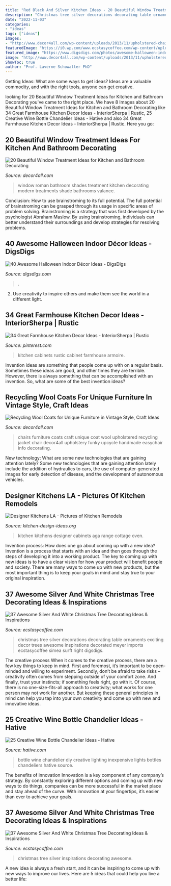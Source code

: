 ```yaml
---
title: "Red Black And Silver Kitchen Ideas - 20 Beautiful Window Treatment Ideas For Kitchen And Bathroom Decorating"
description: "Christmas tree silver decorations decorating table ornaments exciting decor trees awesome inspirations decorated meyer imports ecstasycoffee simea surft right digsdigs"
date: "2022-11-03"
categories:
- "ideas"
tags: ["ideas"]
images:
- "http://www.decor4all.com/wp-content/uploads/2013/11/upholstered-chairs-recycling-coats-craft-ideas-6.jpg"
featuredImage: "https://i0.wp.com/www.ecstasycoffee.com/wp-content/uploads/2016/10/Silver-and-White-Christmas-Tree.jpg"
featured_image: "https://www.digsdigs.com/photos/awesome-halloween-indoor-decor-ideas-22-554x788.jpg"
image: "http://www.decor4all.com/wp-content/uploads/2013/11/upholstered-chairs-recycling-coats-craft-ideas-6.jpg"
ShowToc: true
author: "Prof. Laverne Schowalter PhD"
---
```



Getting Ideas: What are some ways to get ideas?
Ideas are a valuable commodity, and with the right tools, anyone can get creative.

	

		
looking for 20 Beautiful Window Treatment Ideas for Kitchen and Bathroom Decorating you've came to the right place. We have 8 Images about 20 Beautiful Window Treatment Ideas for Kitchen and Bathroom Decorating like 34 Great Farmhouse Kitchen Decor Ideas - InteriorSherpa | Rustic, 25 Creative Wine Bottle Chandelier Ideas - Hative and also 34 Great Farmhouse Kitchen Decor Ideas - InteriorSherpa | Rustic. Here you go:
		
    
## 20 Beautiful Window Treatment Ideas For Kitchen And Bathroom Decorating

<img loading=lazy src="http://www.decor4all.com/wp-content/uploads/2015/07/roman-shades-window-treatment-ideas-for-bathroom-decorating-5.jpg" onerror="this.onerror=null;this.src='https://tse1.mm.bing.net/th?id=OIP.bTtp_Q1Iac8lUwfKZEmU0AHaLq&amp;pid=15.1';" alt="20 Beautiful Window Treatment Ideas for Kitchen and Bathroom Decorating">

_Source: decor4all.com_

>window roman bathroom shades treatment kitchen decorating modern treatments shade bathrooms valance. 

	

Conclusion: How to use brainstroming to its full potential.
The full potential of brainstroming can be grasped through its usage in specific areas of problem solving. Brainstroming is a strategy that was first developed by the psychologist Abraham Maslow. By using brainstroming, individuals can better understand their surroundings and develop strategies for resolving problems.

    
## 40 Awesome Halloween Indoor Décor Ideas - DigsDigs

<img loading=lazy src="https://www.digsdigs.com/photos/awesome-halloween-indoor-decor-ideas-22-554x788.jpg" onerror="this.onerror=null;this.src='https://tse3.mm.bing.net/th?id=OIP.5CbvNfYuqQPNWDu7Jw9BsAHaKi&amp;pid=15.1';" alt="40 Awesome Halloween Indoor Décor Ideas - DigsDigs">

_Source: digsdigs.com_

>. 

	

2. Use creativity to inspire others and make them see the world in a different light.

    
## 34 Great Farmhouse Kitchen Decor Ideas - InteriorSherpa | Rustic

<img loading=lazy src="https://i.pinimg.com/736x/84/17/09/841709dfaf2cf4bafdebe898c6bd369f.jpg" onerror="this.onerror=null;this.src='https://tse2.mm.bing.net/th?id=OIP.zbBEpUa05SrpE-RJcdYBYQHaJZ&amp;pid=15.1';" alt="34 Great Farmhouse Kitchen Decor Ideas - InteriorSherpa | Rustic">

_Source: pinterest.com_

>kitchen cabinets rustic cabinet farmhouse armoire. 

	

Invention ideas are something that people come up with on a regular basis. Sometimes these ideas are good, and other times they are terrible. However, there is always something that can be accomplished with an invention. So, what are some of the best invention ideas?

    
## Recycling Wool Coats For Unique Furniture In Vintage Style, Craft Ideas

<img loading=lazy src="http://www.decor4all.com/wp-content/uploads/2013/11/upholstered-chairs-recycling-coats-craft-ideas-6.jpg" onerror="this.onerror=null;this.src='https://tse1.mm.bing.net/th?id=OIP.qHjJ7XGf0OSaSLOG9NB3nQHaJ6&amp;pid=15.1';" alt="Recycling Wool Coats for Unique Furniture in Vintage Style, Craft Ideas">

_Source: decor4all.com_

>chairs furniture coats craft unique coat wool upholstered recycling jacket chair decor4all upholstery funky upcycle handmade easychair info decorating. 

	

New technology: What are some new technologies that are gaining attention lately?
Some new technologies that are gaining attention lately include the addition of hydraulics to cars, the use of computer-generated images for early detection of disease, and the development of autonomous vehicles.

    
## Designer Kitchens LA - Pictures Of Kitchen Remodels

<img loading=lazy src="http://www.kitchen-design-ideas.org/images/kitchen-cabinets-traditional-two-tone-251c-dkl016-white-green-black-granite-red-aga-range.jpg" onerror="this.onerror=null;this.src='https://tse1.mm.bing.net/th?id=OIP.XfrgucwqIvXXti74hIFK0AHaJ4&amp;pid=15.1';" alt="Designer Kitchens LA - Pictures of Kitchen Remodels">

_Source: kitchen-design-ideas.org_

>kitchen kitchens designer cabinets aga range cottage oven. 

	

Invention process: How does one go about coming up with a new idea?
Invention is a process that starts with an idea and then goes through the steps of developing it into a working product. The key to coming up with new ideas is to have a clear vision for how your product will benefit people and society. There are many ways to come up with new products, but the most important thing is to keep your goals in mind and stay true to your original inspiration.

    
## 37 Awesome Silver And White Christmas Tree Decorating Ideas &amp; Inspirations

<img loading=lazy src="https://i1.wp.com/www.ecstasycoffee.com/wp-content/uploads/2016/10/Silver-And-White-Christmas-Tree-3.jpg" onerror="this.onerror=null;this.src='https://tse1.mm.bing.net/th?id=OIP.QUShyrx0RdD0szo_egsjRAAAAA&amp;pid=15.1';" alt="37 Awesome Silver And White Christmas Tree Decorating Ideas &amp; Inspirations">

_Source: ecstasycoffee.com_

>christmas tree silver decorations decorating table ornaments exciting decor trees awesome inspirations decorated meyer imports ecstasycoffee simea surft right digsdigs. 

	

The creative process
When it comes to the creative process, there are a few key things to keep in mind. First and foremost, it’s important to be open-minded and willing to experiment. Secondly, don’t be afraid to take risks – creativity often comes from stepping outside of your comfort zone. And finally, trust your instincts; if something feels right, go with it.
Of course, there is no one-size-fits-all approach to creativity; what works for one person may not work for another. But keeping these general principles in mind can help you tap into your own creativity and come up with new and innovative ideas.

    
## 25 Creative Wine Bottle Chandelier Ideas - Hative

<img loading=lazy src="https://hative.com/wp-content/uploads/2014/03/wine-bottle-chandeliers/8-diy-wine-bottle-chandelier.jpg" onerror="this.onerror=null;this.src='https://tse1.mm.bing.net/th?id=OIP.0c7gLvrm6aX6b5NfoiJFNQHaLP&amp;pid=15.1';" alt="25 Creative Wine Bottle Chandelier Ideas - Hative">

_Source: hative.com_

>bottle wine chandelier diy creative lighting inexpensive lights bottles chandeliers hative source. 

	

The benefits of innovation
Innovation is a key component of any company’s strategy. By constantly exploring different options and coming up with new ways to do things, companies can be more successful in the market place and stay ahead of the curve. With innovation at your fingertips, it’s easier than ever to achieve your goals.

    
## 37 Awesome Silver And White Christmas Tree Decorating Ideas &amp; Inspirations

<img loading=lazy src="https://i0.wp.com/www.ecstasycoffee.com/wp-content/uploads/2016/10/Silver-and-White-Christmas-Tree.jpg" onerror="this.onerror=null;this.src='https://tse4.mm.bing.net/th?id=OIP.0260ZyVdk8vFJpUypSPWtQHaJ4&amp;pid=15.1';" alt="37 Awesome Silver And White Christmas Tree Decorating Ideas &amp; Inspirations">

_Source: ecstasycoffee.com_

>christmas tree silver inspirations decorating awesome. 

	

A new idea is always a fresh start, and it can be inspiring to come up with new ways to improve our lives. Here are 5 ideas that could help you live a better life: 

